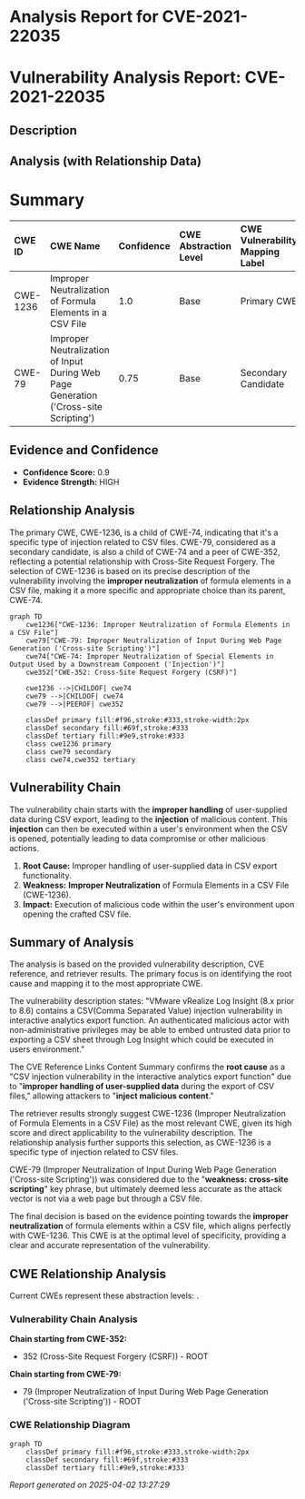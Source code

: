 # Analysis Report for CVE-2021-22035

# Vulnerability Analysis Report: CVE-2021-22035

## Description



## Analysis (with Relationship Data)

# Summary
| CWE ID    | CWE Name                                                                                                                                   | Confidence | CWE Abstraction Level | CWE Vulnerability Mapping Label | CWE-Vulnerability Mapping Notes |
| :-------- | :------------------------------------------------------------------------------------------------------------------------------------------ | :--------- | :---------------------- | :-------------------------------- | :--------------------------------- |
| CWE-1236 | Improper Neutralization of Formula Elements in a CSV File                                                                                  | 1.0        | Base                    | Primary CWE                      | Allowed                          |
| CWE-79    | Improper Neutralization of Input During Web Page Generation ('Cross-site Scripting')                                                        | 0.75       | Base                    | Secondary Candidate                  | Allowed                          |

## Evidence and Confidence

*   **Confidence Score:** 0.9
*   **Evidence Strength:** HIGH

## Relationship Analysis
The primary CWE, CWE-1236, is a child of CWE-74, indicating that it's a specific type of injection related to CSV files. CWE-79, considered as a secondary candidate, is also a child of CWE-74 and a peer of CWE-352, reflecting a potential relationship with Cross-Site Request Forgery. The selection of CWE-1236 is based on its precise description of the vulnerability involving the **improper neutralization** of formula elements in a CSV file, making it a more specific and appropriate choice than its parent, CWE-74.

```mermaid
graph TD
    cwe1236["CWE-1236: Improper Neutralization of Formula Elements in a CSV File"]
    cwe79["CWE-79: Improper Neutralization of Input During Web Page Generation ('Cross-site Scripting')"]
    cwe74["CWE-74: Improper Neutralization of Special Elements in Output Used by a Downstream Component ('Injection')"]
    cwe352["CWE-352: Cross-Site Request Forgery (CSRF)"]

    cwe1236 -->|CHILDOF| cwe74
    cwe79 -->|CHILDOF| cwe74
    cwe79 -->|PEEROF| cwe352

    classDef primary fill:#f96,stroke:#333,stroke-width:2px
    classDef secondary fill:#69f,stroke:#333
    classDef tertiary fill:#9e9,stroke:#333
    class cwe1236 primary
    class cwe79 secondary
    class cwe74,cwe352 tertiary
```

## Vulnerability Chain
The vulnerability chain starts with the **improper handling** of user-supplied data during CSV export, leading to the **injection** of malicious content. This **injection** can then be executed within a user's environment when the CSV is opened, potentially leading to data compromise or other malicious actions.
1.  **Root Cause:** Improper handling of user-supplied data in CSV export functionality.
2.  **Weakness:** **Improper Neutralization** of Formula Elements in a CSV File (CWE-1236).
3.  **Impact:** Execution of malicious code within the user's environment upon opening the crafted CSV file.

## Summary of Analysis
The analysis is based on the provided vulnerability description, CVE reference, and retriever results. The primary focus is on identifying the root cause and mapping it to the most appropriate CWE.

The vulnerability description states: "VMware vRealize Log Insight (8.x prior to 8.6) contains a CSV(Comma Separated Value) injection vulnerability in interactive analytics export function. An authenticated malicious actor with non-administrative privileges may be able to embed untrusted data prior to exporting a CSV sheet through Log Insight which could be executed in users environment."

The CVE Reference Links Content Summary confirms the **root cause** as a "CSV injection vulnerability in the interactive analytics export function" due to "**improper handling of user-supplied data** during the export of CSV files," allowing attackers to "**inject malicious content**."

The retriever results strongly suggest CWE-1236 (Improper Neutralization of Formula Elements in a CSV File) as the most relevant CWE, given its high score and direct applicability to the vulnerability description. The relationship analysis further supports this selection, as CWE-1236 is a specific type of injection related to CSV files.

CWE-79 (Improper Neutralization of Input During Web Page Generation ('Cross-site Scripting')) was considered due to the "**weakness: cross-site scripting**" key phrase, but ultimately deemed less accurate as the attack vector is not via a web page but through a CSV file.

The final decision is based on the evidence pointing towards the **improper neutralization** of formula elements within a CSV file, which aligns perfectly with CWE-1236. This CWE is at the optimal level of specificity, providing a clear and accurate representation of the vulnerability.


## CWE Relationship Analysis

Current CWEs represent these abstraction levels: .


### Vulnerability Chain Analysis

**Chain starting from CWE-352:**
- 352 (Cross-Site Request Forgery (CSRF)) - ROOT


**Chain starting from CWE-79:**
- 79 (Improper Neutralization of Input During Web Page Generation ('Cross-site Scripting')) - ROOT



### CWE Relationship Diagram

```mermaid
graph TD
    classDef primary fill:#f96,stroke:#333,stroke-width:2px
    classDef secondary fill:#69f,stroke:#333
    classDef tertiary fill:#9e9,stroke:#333
```



*Report generated on 2025-04-02 13:27:29*
